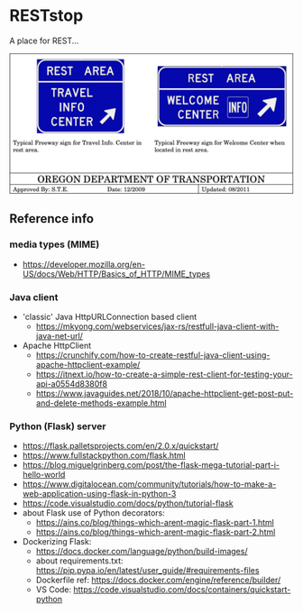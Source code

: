 # RESTstop

A place for REST...

![REST AREA](images/RESTarea.png)

## Reference info

### media types (MIME)

- https://developer.mozilla.org/en-US/docs/Web/HTTP/Basics_of_HTTP/MIME_types

### Java client

- 'classic' Java HttpURLConnection based client
  - https://mkyong.com/webservices/jax-rs/restfull-java-client-with-java-net-url/
- Apache HttpClient
  - https://crunchify.com/how-to-create-restful-java-client-using-apache-httpclient-example/
  - https://itnext.io/how-to-create-a-simple-rest-client-for-testing-your-api-a0554d8380f8
  - https://www.javaguides.net/2018/10/apache-httpclient-get-post-put-and-delete-methods-example.html

### Python (Flask) server

- https://flask.palletsprojects.com/en/2.0.x/quickstart/
- https://www.fullstackpython.com/flask.html
- https://blog.miguelgrinberg.com/post/the-flask-mega-tutorial-part-i-hello-world
- https://www.digitalocean.com/community/tutorials/how-to-make-a-web-application-using-flask-in-python-3
- https://code.visualstudio.com/docs/python/tutorial-flask
- about Flask use of Python decorators:
  - https://ains.co/blog/things-which-arent-magic-flask-part-1.html
  - https://ains.co/blog/things-which-arent-magic-flask-part-2.html
- Dockerizing Flask:
  - https://docs.docker.com/language/python/build-images/
  - about requirements.txt: https://pip.pypa.io/en/latest/user_guide/#requirements-files
  - Dockerfile ref: https://docs.docker.com/engine/reference/builder/
  - VS Code: https://code.visualstudio.com/docs/containers/quickstart-python
